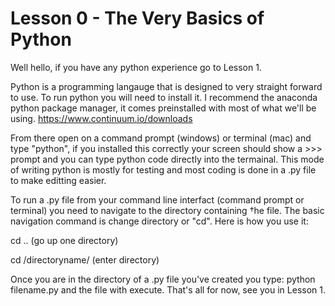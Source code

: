 # Lesson 0 - The Very Basics of Python

Well hello, if you have any python experience go to Lesson 1.

Python is a programming langauge that is designed to very straight forward to use. To run python you will need to install it. I recommend the anaconda python package manager, it comes preinstalled with most of what we'll be using.
https://www.continuum.io/downloads

From there open on a command prompt (windows) or terminal (mac) and type "python", if you installed this correctly your screen should show a >>> prompt and you can type python code directly into the termainal. This mode of writing python is mostly for testing and most coding is done in a .py file to make editting easier.

To run a .py file from your command line interfact (command prompt or terminal) you need to navigate to the directory containing †he file. The basic navigation command is change directory or "cd". Here is how you use it:

cd .. (go up one directory)

cd /directoryname/ (enter directory)

Once you are in the directory of a .py file you've created you type:
python filename.py
and the file with execute. That's all for now, see you in Lesson 1.


